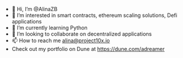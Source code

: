 - 👋 Hi, I’m @AlinaZB
- 👀 I’m interested in smart contracts, ethereum scaling solutions, Defi applications
- 🌱 I’m currently learning Python
- 💞️ I’m looking to collaborate on decentralized applications
- 📫 How to reach me alina@project10x.io
- Check out my portfolio on Dune at https://dune.com/adreamer

<!---
AlinaZB/AlinaZB is a ✨ special ✨ repository because its `README.md` (this file) appears on your GitHub profile.
You can click the Preview link to take a look at your changes.
--->
